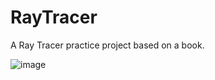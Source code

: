 # RayTracer
A Ray Tracer practice project based on a book. 

![image](https://user-images.githubusercontent.com/90257847/226921979-3d97238c-c094-409f-af62-b4c64292f128.png)
